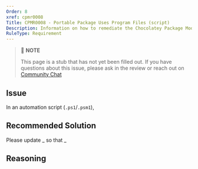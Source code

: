 ```yaml
---
Order: 8
xref: cpmr0008
Title: CPMR0008 - Portable Package Uses Program Files (script)
Description: Information on how to remediate the Chocolatey Package Moderation Rule 0008
RuleType: Requirement
---
```


<?! Include "../../../../../shared/package-validator-rule-requirement.txt" /?>

> :memo: **NOTE**
>
> This page is a stub that has not yet been filled out. If you have questions about this issue, please ask in the review or reach out on [Community Chat](https://ch0.co/community)

## Issue

In an automation script (`.ps1`/`.psm1`),

## Recommended Solution

Please update _ so that _

## Reasoning
